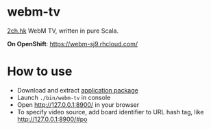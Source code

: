 # webm-tv
[2ch.hk](https://2ch.hk/b/) WebM TV, written in pure Scala.

**On OpenShift**: https://webm-sj9.rhcloud.com/

# How to use
* Download and extract [application package](https://github.com/Karasiq/webm-tv/releases/download/v1.0.4/webm-tv-1.0.4.zip)
* Launch `./bin/webm-tv` in console
* Open http://127.0.0.1:8900/ in your browser
* To specify video source, add board identifier to URL hash tag, like http://127.0.0.1:8900/#po
